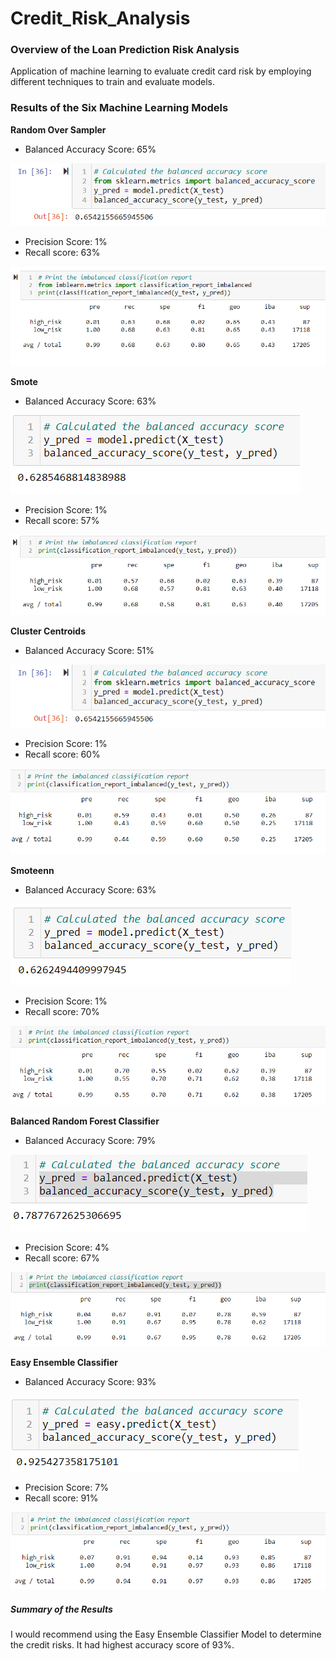 # Credit_Risk_Analysis

### Overview of the Loan Prediction Risk Analysis
Application of machine learning to evaluate credit card risk by employing different techniques to train and evaluate models. 

### Results of the Six Machine Learning Models

**Random Over Sampler**
* Balanced Accuracy Score: 65%

![Accuracy Score](https://github.com/mcginav/Credit_Risk_Analysis/blob/main/Random%20Accuracy.PNG)

* Precision Score: 1%
* Recall score: 63%

![Precision and Recall Scores](https://github.com/mcginav/Credit_Risk_Analysis/blob/main/RandomPre_Rec.PNG)

**Smote**
* Balanced Accuracy Score: 63% 

![Accuracy Score](https://github.com/mcginav/Credit_Risk_Analysis/blob/main/SmoteAcc.PNG)

* Precision Score: 1%
* Recall score: 57%

![Precision and Recall Scores](https://github.com/mcginav/Credit_Risk_Analysis/blob/main/SmotePre_Rec.PNG)

**Cluster Centroids**
* Balanced Accuracy Score: 51%

![Accuracy Score](https://github.com/mcginav/Credit_Risk_Analysis/blob/main/Random%20Accuracy.PNG)

* Precision Score: 1%
* Recall score: 60%

![Precision and Recall Scores](https://github.com/mcginav/Credit_Risk_Analysis/blob/main/clusterPre_Rec.PNG)

**Smoteenn**
* Balanced Accuracy Score: 63%

![Accuracy Score](https://github.com/mcginav/Credit_Risk_Analysis/blob/main/SteennAcc.PNG)

* Precision Score: 1%
* Recall score: 70%

![Precision and Recall Scores](https://github.com/mcginav/Credit_Risk_Analysis/blob/main/SteennPre_Rec.PNG)

**Balanced Random Forest Classifier**
* Balanced Accuracy Score: 79%

![Accuracy Score](https://github.com/mcginav/Credit_Risk_Analysis/blob/main/ForestAcc.PNG)

* Precision Score: 4%
* Recall score: 67%

![Precision and Recall Scores](https://github.com/mcginav/Credit_Risk_Analysis/blob/main/ForestPre_Rec.PNG)

**Easy Ensemble Classifier**
* Balanced Accuracy Score: 93%
 
![Accuracy Score](https://github.com/mcginav/Credit_Risk_Analysis/blob/main/EasyAcc.PNG)

* Precision Score: 7%
* Recall score: 91%

![Precision and Recall Scores](https://github.com/mcginav/Credit_Risk_Analysis/blob/main/EasyPre_Rec.PNG)

##### Summary of the Results 
I would recommend using the Easy Ensemble Classifier Model to determine the credit risks. It had highest accuracy score of 93%.
